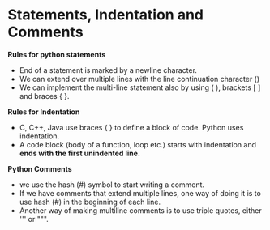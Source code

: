 # Statements, Indentation and Comments

**Rules for python statements**
 - End of a statement is marked by a newline character.
 - We can extend over multiple lines with the line continuation character (\)
 - We can implement the multi-line statement also by using ( ), brackets [ ] and braces { }.
 
 
 **Rules for Indentation**
 - C, C++, Java use braces { } to define a block of code. Python uses indentation.
 - A code block (body of a function, loop etc.) starts with indentation and **ends with the first unindented line.**
 
 **Python Comments**
 - we use the hash (#) symbol to start writing a comment.
 - If we have comments that extend multiple lines, one way of doing it is to use hash (#) in the beginning of each line.
 - Another way of making multiline comments is to use triple quotes, either ''' or """.
 

